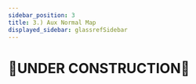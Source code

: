 ```yaml
---
sidebar_position: 3
title: 3.) Aux Normal Map
displayed_sidebar: glassrefSidebar
---
```


# 🚧UNDER CONSTRUCTION🚧